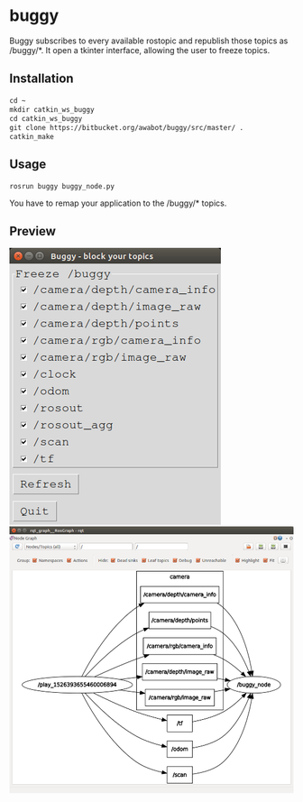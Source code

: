 # buggy

Buggy subscribes to every available rostopic and republish those topics as /buggy/*.
It open a tkinter interface, allowing the user to freeze topics.

## Installation

```
cd ~
mkdir catkin_ws_buggy
cd catkin_ws_buggy
git clone https://bitbucket.org/awabot/buggy/src/master/ .
catkin_make
```
## Usage
```
rosrun buggy buggy_node.py
```
You have to remap your application to the /buggy/* topics.

 ## Preview

![Buggy GUI](doc/buggy_interface.png?raw=true "Buggy GUI")
![Buggy RQT Graph](doc/buggy_rqt_graph.png?raw=true "Buggy RQT Graph")